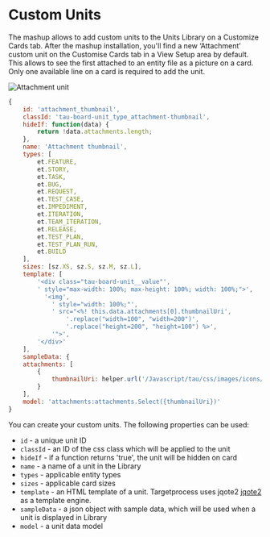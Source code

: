 # Custom Units

The mashup allows to add custom units to the Units Library on a Customize Cards tab. After the mashup installation, you'll find a new ‘Attachment’ custom unit on the Customise Cards tab in a View Setup area by default. This allows to see the first attached to an entity file as a picture on a card. Only one available line on a card is required to add the unit.

![Attachment unit](https://github.com/TargetProcess/TP3MashupLibrary/raw/27f8f8d647987cccf001316f3e8a93823eebef72/Custom%20Units/AttachmentUnit.png?raw=true)

```javascript
{
    id: 'attachment_thumbnail',
    classId: 'tau-board-unit_type_attachment-thumbnail',
    hideIf: function(data) {
        return !data.attachments.length;
    },
    name: 'Attachment thumbnail',
    types: [
        et.FEATURE,
        et.STORY,
        et.TASK,
        et.BUG,
        et.REQUEST,
        et.TEST_CASE,
        et.IMPEDIMENT,
        et.ITERATION,
        et.TEAM_ITERATION,
        et.RELEASE,
        et.TEST_PLAN,
        et.TEST_PLAN_RUN,
        et.BUILD
    ],
    sizes: [sz.XS, sz.S, sz.M, sz.L],
    template: [
        '<div class="tau-board-unit__value"',
        ' style="max-width: 100%; max-height: 100%; width: 100%;">',
          '<img',
            ' style="width: 100%;"',
            ' src="<%! this.data.attachments[0].thumbnailUri',
                '.replace("width=100", "width=200")',
                '.replace("height=200", "height=100") %>',
            '">',
        '</div>'
    ],
    sampleData: {
    attachments: [
        {
            thumbnailUri: helper.url('/Javascript/tau/css/images/icons/users/karat.png?size=')
        }
    ],
    model: 'attachments:attachments.Select({thumbnailUri})'
}
```

You can create your custom units. The following properties can be used:

* `id` - a unique unit ID
* `classId` - an ID of the css class which will be applied to the unit
* `hideIf` - if a function returns 'true', the unit will be hidden on card
* `name` - a name of a unit in the Library
* `types` - applicable entity types
* `sizes` - applicable card sizes
* `template` - an HTML template of a unit. Targetprocess uses jqote2 [jqote2](http://aefxx.com/api/jqote2-reference/) as a template engine.
* `sampleData` - a json object with sample data, which will be used when a unit is displayed in Library
* `model` - a unit data model
